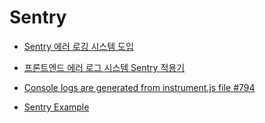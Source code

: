 # Sentry

- [Sentry 에러 로깅 시스템 도입](https://pozafly.github.io/tripllo/(11)vue-sentry-error-monitoring-system/)

- [프론트엔드 에러 로그 시스템 Sentry 적용기](https://urbanbase.github.io/dev/2021/03/04/Sentry.html)

- [Console logs are generated from instrument.js file #794](https://github.com/getsentry/sentry-react-native/issues/794)

- [Sentry Example](https://github.com/getsentry/examples/blob/master/react-native/App.js#L23)
